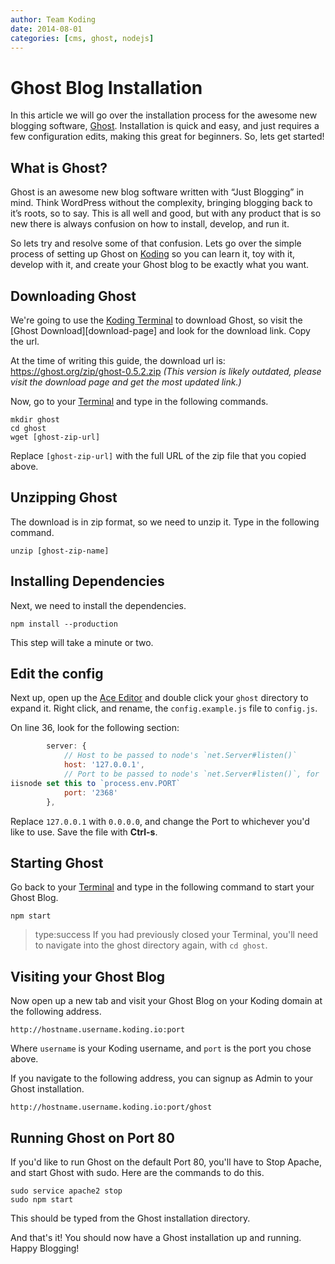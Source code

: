 ```yaml
---
author: Team Koding
date: 2014-08-01
categories: [cms, ghost, nodejs]
---
```


# Ghost Blog Installation

In this article we will go over the installation process for the awesome
new blogging software, [Ghost](https://ghost.org/). Installation is quick
and easy, and just requires a few configuration edits, making this great
for beginners. So, lets get started!


## What is Ghost?

Ghost is an awesome new blog software written with “Just Blogging” in
mind. Think WordPress without the complexity, bringing blogging back to
it’s roots, so to say. This is all well and good, but with any product
that is so new there is always confusion on how to install, develop, and
run it.

So lets try and resolve some of that confusion. Lets go over the simple
process of setting up Ghost on [Koding](https://koding.com) so you can
learn it, toy with it, develop with it, and create your Ghost blog to be
exactly what you want.

## Downloading Ghost

We're going to use the [Koding Terminal][terminal] to download Ghost, so
visit the [Ghost Download][download-page] and look for the download link.
Copy the url.

At the time of writing this guide, the download url is:
<https://ghost.org/zip/ghost-0.5.2.zip> *(This version is likely
outdated, please visit the download page and get the most updated link.)*

Now, go to your [Terminal][terminal] and type in the following commands.

```
mkdir ghost
cd ghost
wget [ghost-zip-url]
```

Replace `[ghost-zip-url]` with the full URL of the zip file that you
copied above.

## Unzipping Ghost

The download is in zip format, so we need to unzip it. Type in the
following command.

```
unzip [ghost-zip-name]
```

## Installing Dependencies

Next, we need to install the dependencies.

```
npm install --production
```

This step will take a minute or two.

## Edit the config

Next up, open up the [Ace Editor][ace] and double click your `ghost`
directory to expand it. Right click, and rename, the `config.example.js`
file to `config.js`.

On line 36, look for the following section:

```javascript
        server: {
            // Host to be passed to node's `net.Server#listen()`
            host: '127.0.0.1',
            // Port to be passed to node's `net.Server#listen()`, for
iisnode set this to `process.env.PORT`
            port: '2368'
        },
```

Replace `127.0.0.1` with `0.0.0.0`, and change the Port to whichever
you'd like to use. Save the file with **Ctrl-s**.

## Starting Ghost

Go back to your [Terminal][terminal] and type in the following command to
start your Ghost Blog.

```
npm start
```

> type:success
> If you had previously closed your Terminal, you'll need to navigate into the ghost directory again, with `cd ghost`.

## Visiting your Ghost Blog

Now open up a new tab and visit your Ghost Blog on your Koding domain at
the following address.

```
http://hostname.username.koding.io:port
```

Where `username` is your Koding username, and `port` is the port you
chose above.

If you navigate to the following address, you can signup as Admin to your
Ghost installation.

```
http://hostname.username.koding.io:port/ghost
```

## Running Ghost on Port 80

If you'd like to run Ghost on the default Port 80, you'll have to Stop
Apache, and start Ghost with sudo. Here are the commands to do this.

```
sudo service apache2 stop
sudo npm start
```

This should be typed from the Ghost installation directory.

And that's it! You should now have a Ghost installation up and running.
Happy Blogging!


[ace]: https://koding.com/Ace
[terminal]: https://koding.com/Terminal
[download]: https://ghost.org/download/
